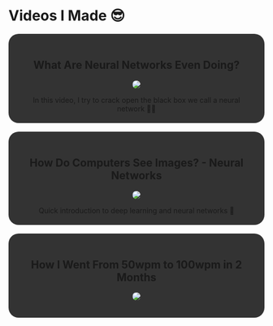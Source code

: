 # Videos I Made 😎

<div style="background-color: #333; padding: 20px; border-radius: 20px; max-width: 600px" align="center">
  <h2>What Are Neural Networks Even Doing?</h2>
  <p>
      <a href="https://www.youtube.com/watch?v=pdNYw6qwuNc">
      <img src="https://img.youtube.com/vi/pdNYw6qwuNc/maxresdefault.jpg" style="max-width: 512px; border-radius: 20px;">
      </a>
  </p>
  In this video, I try to crack open the black box we call a neural network 💪💪
</div>
<br>

<div style="background-color: #333; padding: 20px; border-radius: 20px; max-width: 600px" align="center">
  <h2>How Do Computers See Images? - Neural Networks</h2>
  <p>
      <a href="https://www.youtube.com/watch?v=-QQML5kf26Q">
      <img src="https://img.youtube.com/vi/-QQML5kf26Q/maxresdefault.jpg" style="max-width: 512px; border-radius: 20px;">
      </a>
  </p>
  Quick introduction to deep learning and neural networks 🧠
</div>
<br>

<div style="background-color: #333; padding: 20px; border-radius: 20px; max-width: 600px" align="center">
  <h2>How I Went From 50wpm to 100wpm in 2 Months</h2>
  <p>
      <a href="https://www.youtube.com/watch?v=ACMZY-L2PJM">
      <img src="https://img.youtube.com/vi/ACMZY-L2PJM/maxresdefault.jpg" style="max-width: 512px; border-radius: 20px;">
      </a>
  </p>
</div>
